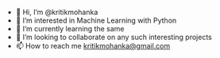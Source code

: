 - 👋 Hi, I’m @kritikmohanka
- 👀 I’m interested in Machine Learning with Python
- 🌱 I’m currently learning the same
- 💞️ I’m looking to collaborate on any such interesting projects
- 📫 How to reach me kritikmohanka@gmail.com

<!---
kritikmohanka/kritikmohanka is a ✨ special ✨ repository because its `README.md` (this file) appears on your GitHub profile.
You can click the Preview link to take a look at your changes.
--->
